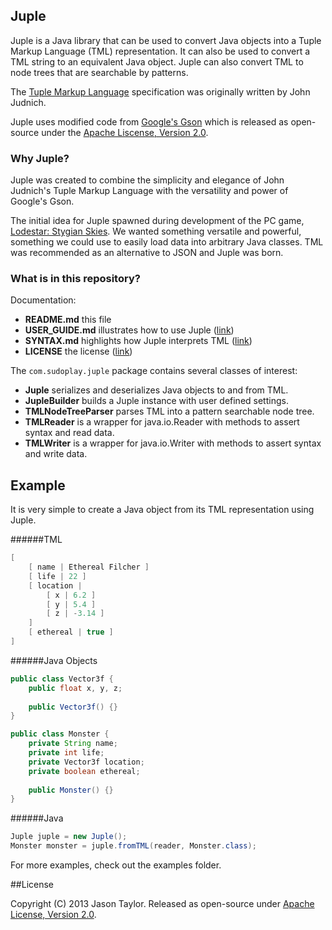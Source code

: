 ## Juple
Juple is a Java library that can be used to convert Java objects into a Tuple Markup Language (TML) representation. It can also be used to convert a TML string to an equivalent Java object. Juple can also convert TML to node trees that are searchable by patterns.

The [Tuple Markup Language](https://github.com/judnich/TupleMarkup) specification was originally written by John Judnich.

Juple uses modified code from [Google's Gson](https://code.google.com/p/google-gson/) which is released as open-source under the [Apache Liscense, Version 2.0](http://www.apache.org/licenses/LICENSE-2.0.html).

### Why Juple?
Juple was created to combine the simplicity and elegance of John Judnich's Tuple Markup Language with the versatility and power of Google's Gson.

The initial idea for Juple spawned during development of the PC game, [Lodestar: Stygian Skies](https://lodestargame.com/home). We wanted something versatile and powerful, something we could use to easily load data into arbitrary Java classes. TML was recommended as an alternative to JSON and Juple was born.

### What is in this repository?
Documentation:
* **README.md** this file
* **USER_GUIDE.md** illustrates how to use Juple ([link](https://github.com/codetaylor/Juple/blob/master/USER_GUIDE.md))
* **SYNTAX.md** highlights how Juple interprets TML  ([link](https://github.com/codetaylor/Juple/blob/master/SYNTAX.md))
* **LICENSE** the license  ([link](https://github.com/codetaylor/Juple/blob/master/LICENSE))

The `com.sudoplay.juple` package contains several classes of interest:
* **Juple** serializes and deserializes Java objects to and from TML.
* **JupleBuilder** builds a Juple instance with user defined settings.
* **TMLNodeTreeParser** parses TML into a pattern searchable node tree.
* **TMLReader** is a wrapper for java.io.Reader with methods to assert syntax and read data.
* **TMLWriter** is a wrapper for java.io.Writer with methods to assert syntax and write data.

## Example

It is very simple to create a Java object from its TML representation using Juple.

######TML
```java
[
    [ name | Ethereal Filcher ]
    [ life | 22 ]
    [ location |
        [ x | 6.2 ]
        [ y | 5.4 ]
        [ z | -3.14 ]
    ]
    [ ethereal | true ]
]
```
######Java Objects
```java
public class Vector3f {
    public float x, y, z;
    
    public Vector3f() {}
}

public class Monster {
    private String name;
    private int life;
    private Vector3f location;
    private boolean ethereal;
    
    public Monster() {}
}
```
######Java
```java
Juple juple = new Juple();
Monster monster = juple.fromTML(reader, Monster.class);
```
For more examples, check out the examples folder.

##License

Copyright (C) 2013 Jason Taylor. Released as open-source under [Apache License, Version 2.0](http://www.apache.org/licenses/LICENSE-2.0.html).

